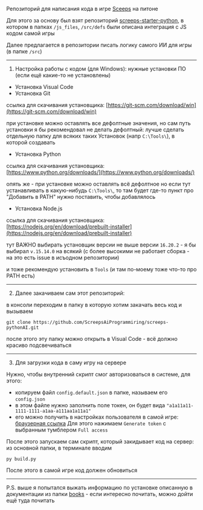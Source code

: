 Репозиторий для написания кода в игре [Sceeps](https://screeps.com) на питоне

Для этого за основу был взят репозиторий [screeps-starter-python](https://github.com/daboross/screeps-starter-python), в котором в папках `/js_files`, `/src/defs` были описана интеграция с JS кодом самой игры

Далее предлагается в репозитории писать логику самого ИИ для игры (в папке `/src`)

----

1) Настройка работы с кодом (для Windows): 
нужные установки ПО (если ещё какие-то не установлены)

* Установка Visual Code 
* Установка Git 

ссылка для скачивания установщика: [https://git-scm.com/download/win](https://git-scm.com/download/win)

при установке можно оставлять все дефолтные значения, но сам путь установки я бы рекомендовал не делать дефолтный:
лучше сделать отдельную папку для всяких таких Установок (напр `C:\Tools\`), в которой создавать 


* Установка Python

ссылка для скачивания установщика: [https://www.python.org/downloads/](https://www.python.org/downloads/)

опять же - при установке можно оставлять всё дефолтное
но если тут устанавливать в какую-нибудь `C:\Tools\`, то там будет где-то пункт про "Добавить в PATH" нужно поставить, чтобы добавлялось

* Установка Node.js

ссылка для скачивания установщика: [https://nodejs.org/en/download/prebuilt-installer](https://nodejs.org/en/download/prebuilt-installer)

тут ВАЖНО выбирать установщик версии не выше версии `16.20.2` - я бы выбирал `v.15.14.0` на всякий
(с более высокими не работает сборка - на это есть issue в исъодном репозитории)

и тоже рекомендую установить в `Tools` (и там по-моему тоже что-то про PATH есть)

----------


2) Далее закачиваем сам этот репозиторий:

в консоли переходим в папку в которую хотим закачать весь код и вызываем
```
git clone https://github.com/ScreepsAiProgrammiring/screeps-pythonAI.git
```

после этого эту папку можно открыть в Visual Code - всё должно красиво подсвечиваться

----

3) Для загрузки кода в саму игру на сервере

Нужно, чтобы внутренний скрипт смог авторизоваться в системе, для этого:
 - копируем файл `config.default.json` в папке, называем его `config.json`
 - в этом файле нужно заполнить поле токен, он будет вида `"a1a11a11-1111-1111-a1aa-a111aa1a11a1"`
 - его можно получить в настройках пользователя в самой игре: [браузерная ссылка](https://screeps.com/a/#!/account/auth-tokens)
    Для этого нажимаем `Generate token` с выбранным тумблером `Full access`


После этого запускаем сам скрипт, который закидывает код на сервер:
из основной папки, в терминале вводим
```
py build.py
```

После этого в самой игре код должен обновиться

---

P.S. выше я попытался выжать информацию по установке описанную в документации из папки [books](book/README.md) - если интересно почитать, можно дойти ещё туда почитать